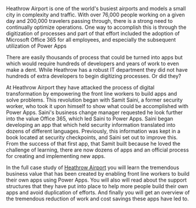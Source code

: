 Heathrow Airport is one of the world's busiest airports and models a  small city in complexity and traffic. With over 76,000 people working on a given day and 200,000 travelers passing through, there is a strong need to continually optimize operations. One way to accomplish this is through the digitization of processes and part of that effort included the adoption of Microsoft Office 365 for all employees, and especially the subsequent utilization of Power Apps 

There are easily thousands of process that could be turned into apps but which would require hundreds of developers and years of work to even make a dent. While Heathrow has a robust IT department they did not have hundreds of extra developers to begin digitizing processes. Or did they?

At Heathrow Airport they have attacked the process of digital transformation by empowering the front line workers to build apps and solve problems. This revolution began with Samit Saini, a former security worker, who took it upon himself to show what could be accomplished with Power Apps. Saini's business change manager requested he look further into the value Office 365, which led Saini to Power Apps. Saini began developing an app that which held security information translated into dozens of different languages. Previously, this information was kept in a book located at security checkpoints, and Saini set out to improve this. From the success of that first app, that Samit built because he loved the challenge of learning, there are now dozens of apps and an official process for creating and implementing new apps.

In the full case study of [Heathrow Airport](https://customers.microsoft.com/story/766053-heathrow-airport-travel-transportation-power-apps) you will learn the tremendous business value that has been created by enabling front line workers to build their own apps using Power Apps. You will also will read about the support structures that they have put into place to help more people build their own apps and avoid duplication of efforts. And finally you will get an overview of the tremendous reduction of work and cost savings these apps have led to. 

